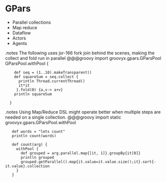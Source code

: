 <!SLIDE title-slide>
# GPars #

<!SLIDE bullets>

* Parallel collections
* Map reduce
* Dataflow
* Actors
* Agents


<!SLIDE smaller execute>
.notes The following uses jsr-166 fork join behind the scenes, making the collect and fold run in parallel
    @@@groovy
      import groovyx.gpars.GParsPool 
      GParsPool.withPool {

        def seq = (1..10).makeTransparent()
        def squareSum = seq.collect {
          println Thread.currentThread()
          it*it
         }.fold(0) {a,v-> a+v}
        println squareSum

      }


<!SLIDE smaller execute>
.notes Using Map/Reduce DSL might operate better when multiple steps are needed on a single collection.
    @@@groovy
       import static groovyx.gpars.GParsPool.withPool

       def words = "lets count"
       println count(words)

       def count(arg) { 
         withPool { 
           def grouped = arg.parallel.map{[it, 1]}.groupBy{it[0]}
           println grouped
           grouped.getParallel().map{it.value=it.value.size();it}.sort{-it.value}.collection 
         } 
       }

